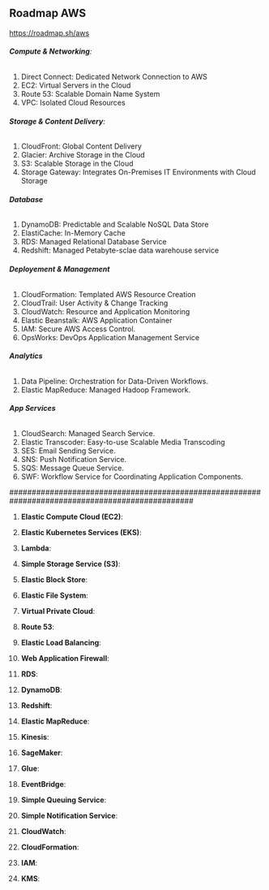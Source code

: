 ## Roadmap AWS
https://roadmap.sh/aws

###### **Compute & Networking**:
1. Direct Connect: Dedicated Network Connection to AWS
2. EC2: Virtual Servers in the Cloud
3. Route 53: Scalable Domain Name System
4. VPC: Isolated Cloud Resources

###### **Storage & Content Delivery**:
1. CloudFront: Global Content Delivery
2. Glacier: Archive Storage in the Cloud
3. S3: Scalable Storage in the Cloud
4. Storage Gateway: Integrates On-Premises IT Environments with Cloud Storage


###### **Database**
1. DynamoDB: Predictable and Scalable NoSQL Data Store
2. ElastiCache: In-Memory Cache
3. RDS: Managed Relational Database Service
4. Redshift: Managed Petabyte-sclae data warehouse service


###### **Deployement & Management**
1. CloudFormation: Templated AWS Resource Creation
2. CloudTrail: User Activity & Change Tracking
3. CloudWatch: Resource and Application Monitoring
4. Elastic Beanstalk: AWS Application Container
5. IAM: Secure AWS Access Control.
6. OpsWorks: DevOps Application Management Service


###### **Analytics**
1. Data Pipeline: Orchestration for Data-Driven Workflows.
2. Elastic MapReduce: Managed Hadoop Framework.


###### **App Services**
1. CloudSearch: Managed Search Service.
2. Elastic Transcoder: Easy-to-use Scalable Media Transcoding
3. SES: Email Sending Service.
4. SNS: Push Notification Service.
5. SQS: Message Queue Service.
6. SWF: Workflow Service for Coordinating Application Components.
   


#################################################################################################


1. **Elastic Compute Cloud (EC2)**:

2. **Elastic Kubernetes Services (EKS)**:

3. **Lambda**:

4. **Simple Storage Service (S3)**: 

5. **Elastic Block Store**: 

6. **Elastic File System**: 

7. **Virtual Private Cloud**:

8. **Route 53**:

9. **Elastic Load Balancing**:

10. **Web Application Firewall**:

11. **RDS**:

12. **DynamoDB**:

13. **Redshift**:

14. **Elastic MapReduce**:

15. **Kinesis**:

16. **SageMaker**:

17. **Glue**:

18. **EventBridge**:

19. **Simple Queuing Service**:

20. **Simple Notification Service**:

21. **CloudWatch**:

22. **CloudFormation**:

23. **IAM**:

24. **KMS**:



